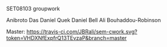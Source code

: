 SET08103 groupwork

Anibroto Das
Daniel Quek
Daniel Bell
Ali Bouhaddou-Robinson

Master: https://travis-ci.com/JBRali/sem-cwork.svg?token=VHDXNfExpfrQ13TEvzaP&branch=master
